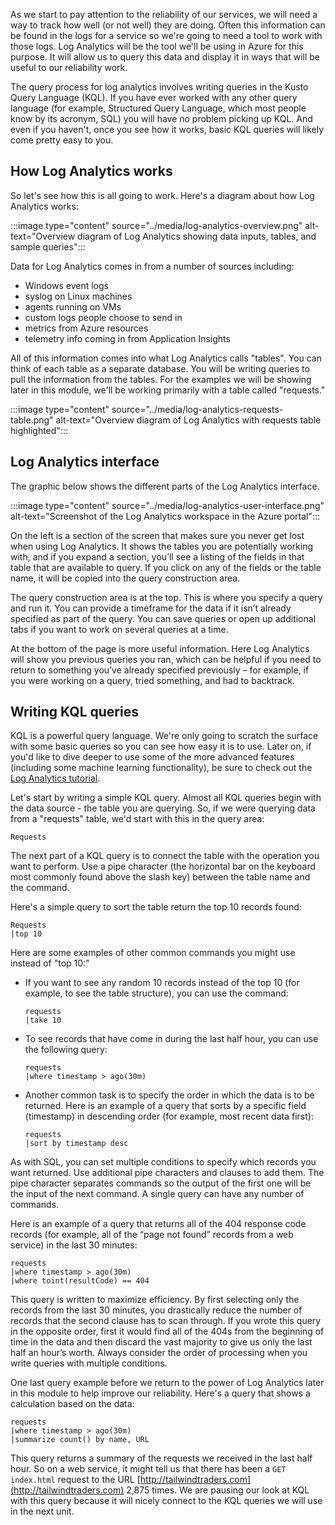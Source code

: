 As we start to pay attention to the reliability of our services, we will
need a way to track how well (or not well) they are doing. Often this
information can be found in the logs for a service so we're going to need a
tool to work with those logs. Log Analytics will be the tool we'll be using
in Azure for this purpose. It will allow us to query this data and display
it in ways that will be useful to our reliability work.

The query process for log analytics involves writing queries in the Kusto
Query Language (KQL). If you have ever worked with any other query language
(for example, Structured Query Language, which most people know by its
acronym, SQL) you will have no problem picking up KQL. And even if you
haven't, once you see how it works, basic KQL queries will likely come
pretty easy to you.

## How Log Analytics works

So let's see how this is all going to work. Here's a diagram about how Log
Analytics works:

:::image type="content" source="../media/log-analytics-overview.png" alt-text="Overview diagram of Log Analytics showing data inputs, tables, and sample queries":::

Data for Log Analytics comes in from a number of sources including:

- Windows event logs
- syslog on Linux machines
- agents running on VMs
- custom logs people choose to send in
- metrics from Azure resources
- telemetry info coming in from Application Insights

All of this information comes into what Log Analytics calls "tables". You
can think of each table as a separate database. You will be writing queries
to pull the information from the tables. For the examples we will be
showing later in this module, we'll be working primarily with a table
called "requests."

:::image type="content" source="../media/log-analytics-requests-table.png" alt-text="Overview diagram of Log Analytics with requests table highlighted":::

## Log Analytics interface

The graphic below shows the different parts of the Log Analytics interface.

:::image type="content" source="../media/log-analytics-user-interface.png" alt-text="Screenshot of the Log Analytics workspace in the Azure portal":::

On the left is a section of the screen that makes sure you never get lost
when using Log Analytics. It shows the tables you are potentially working
with, and if you expand a section, you’ll see a listing of the fields in
that table that are available to query. If you click on any of the fields
or the table name, it will be copied into the query construction area.

The query construction area is at the top. This is where you specify a
query and run it. You can provide a timeframe for the data if it isn’t
already specified as part of the query. You can save queries or open up
additional tabs if you want to work on several queries at a time.

At the bottom of the page is more useful information. Here Log Analytics
will show you previous queries you ran, which can be helpful if you need to
return to something you’ve already specified previously – for example, if
you were working on a query, tried something, and had to backtrack. 

## Writing KQL queries

KQL is a powerful query language. We're only going to scratch the surface
with some basic queries so you can see how easy it is to use. Later on, if
you'd like to dive deeper to use some of the more advanced features
(including some machine learning functionality), be sure to check out the
[Log Analytics tutorial](https://docs.microsoft.com/azure/azure-monitor/log-query/get-started-portal).

Let's start by writing a simple KQL query. Almost all KQL queries begin
with the data source - the table you are querying. So, if we were querying
data from a "requests" table, we'd start with this in the query area:

`Requests`

The next part of a KQL query is to connect the table with the operation you
want to perform. Use a pipe character (the horizontal bar on the keyboard
most commonly found above the slash key) between the table name and the
command.

Here's a simple query to sort the table return the top 10 records found:

```kusto
Requests
|top 10
```

Here are some examples of other common commands you might use instead of
"top 10:"

-   If you want to see any random 10 records instead of the top 10 (for
    example, to see the table structure), you can use the command:

    ```kusto
    requests
    |take 10
    ```

-   To see records that have come in during the last half hour, you can use
    the following query:

    ```kusto
    requests
    |where timestamp > ago(30m)
    ```

-   Another common task is to specify the order in which the data is to be
    returned. Here is an example of a query that sorts by a specific field
    (timestamp) in descending order (for example, most recent data first):

    ```kusto
    requests
    |sort by timestamp desc
    ```

As with SQL, you can set multiple conditions to specify which records you
want returned. Use additional pipe characters and clauses to add them. The
pipe character separates commands so the output of the first one will be
the input of the next command. A single query can have any number of
commands.

Here is an example of a query that returns all of the 404 response code
records (for example, all of the “page not found” records from a web service) in
the last 30 minutes:

```kusto
requests
|where timestamp > ago(30m)
|where toint(resultCode) == 404
```

This query is written to maximize efficiency. By first selecting only the
records from the last 30 minutes, you drastically reduce the number of
records that the second clause has to scan through. If you wrote this query
in the opposite order, first it would find all of the 404s from the
beginning of time in the data and then discard the vast majority to give us
only the last half an hour’s worth. Always consider the order of processing
when you write queries with multiple conditions.

One last query example before we return to the power of Log Analytics later
in this module to help improve our reliability. Here's a query that shows a
calculation based on the data:

```kusto
requests
|where timestamp > ago(30m)
|summarize count() by name, URL
```

This query returns a summary of the requests we received in the last half
hour. So on a web service, it might tell us that there has been a
`GET index.html` request to the URL
[http://tailwindtraders.com](http://tailwindtraders.com) 2,875 times. We
are pausing our look at KQL with this query because it will nicely connect
to the KQL queries we will use in the next unit.
